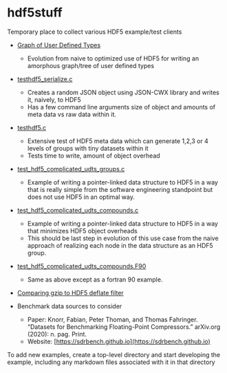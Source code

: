 # hdf5stuff
Temporary place to collect various HDF5 example/test clients

* [Graph of User Defined Types](./graph_of_udts/README.md)
   * Evolution from naive to optimized use of HDF5 for writing an amorphous graph/tree of user defined types

* [testhdf5_serialize.c](./snipits/testhdf5_serialize.c)
  * Creates a random JSON object using JSON-CWX library and writes it, naively, to HDF5
  * Has a few command line arguments size of object and amounts of meta data vs raw data within it.

* [testhdf5.c](./snipits/testhdf5.c)
  * Extensive test of HDF5 meta data which can generate 1,2,3 or 4 levels of groups with tiny datasets within it
  * Tests time to write, amount of object overhead

* [test_hdf5_complicated_udts_groups.c](./snipits/test_hdf5_complicated_udts_groups.c)
  * Example of writing a pointer-linked data structure to HDF5 in a way that is really simple from the software
    engineering standpoint but does not use HDF5 in an optimal way.

* [test_hdf5_complicated_udts_compounds.c](./snipits/test_hdf5_complicated_udts_compounds.c)
  * Example of writing a pointer-linked data structure to HDF5 in a way that minimizes HDF5 object overheads
  * This should be last step in evolution of this use case from the naive approach of realizing each node
    in the data structure as an HDF5 group.

* [test_hdf5_complicated_udts_compounds.F90](./snipits/test_hdf5_complicated_udts_compounds.F90)
  * Same as above except as a fortran 90 example.

* [Comparing gzip to HDF5 deflate filter](./compression_stuff/README.md)

* Benchmark data sources to consider

  * Paper: Knorr, Fabian, Peter Thoman, and Thomas Fahringer. “Datasets for Benchmarking Floating-Point Compressors.” arXiv.org (2020): n. pag. Print.
  * Website: [https://sdrbench.github.io](https://sdrbench.github.io)

To add new examples, create a top-level directory and start developing the example, including any
markdown files associated with it in that directory



